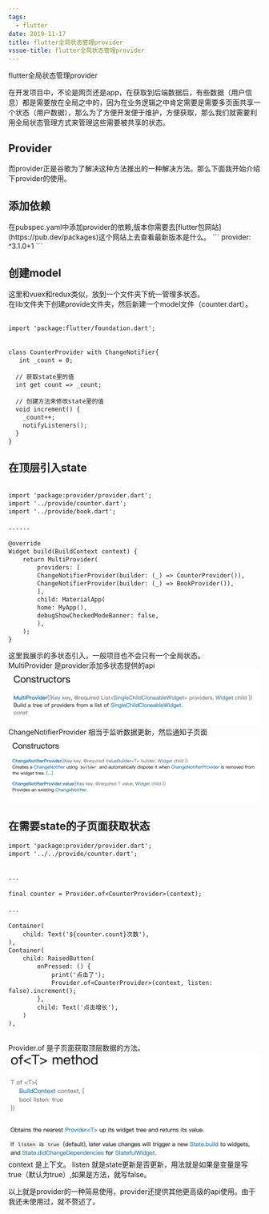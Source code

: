 ```yaml
---
tags:
  - flutter
date: 2019-11-17
title: flutter全局状态管理provider
vssue-title: flutter全局状态管理provider
---
```


flutter全局状态管理provider

<!-- more -->
在开发项目中，不论是网页还是app，在获取到后端数据后，有些数据（用户信息）都是需要放在全局之中的，因为在业务逻辑之中肯定需要是需要多页面共享一个状态（用户数据），那么为了方便开发便于维护，方便获取，那么我们就需要利用全局状态管理方式来管理这些需要被共享的状态。
<br />
<h2>Provider</h2>
而provider正是谷歌为了解决这种方法推出的一种解决方法。那么下面我开始介绍下provider的使用。

<h2>添加依赖</h2>
在pubspec.yaml中添加provider的依赖,版本你需要去[flutter包网站](https://pub.dev/packages)这个网站上去查看最新版本是什么。
```
provider: ^3.1.0+1
```

<h2>创建model</h2>
这里和vuex和redux类似，放到一个文件夹下统一管理多状态。
<br>
在lib文件夹下创建provide文件夹，然后新建一个model文件（counter.dart）。

```

import 'package:flutter/foundation.dart';


class CounterProvider with ChangeNotifier{
   int _count = 0;

  // 获取state里的值
  int get count => _count;

  // 创建方法来修改state里的值
  void increment() {
    _count++;
    notifyListeners(); 
  }
}

```

<h2>在顶层引入state</h2>

```

import 'package:provider/provider.dart';
import '../provide/counter.dart';
import '../provide/book.dart';

......

@override
Widget build(BuildContext context) {
    return MultiProvider(
        providers: [
        ChangeNotifierProvider(builder: (_) => CounterProvider()),
        ChangeNotifierProvider(builder: (_) => BookProvider()),
        ],
        child: MaterialApp(
        home: MyApp(),
        debugShowCheckedModeBanner: false,
        ),
    );
}

```

这里我展示的多状态引入，一般项目也不会只有一个全局状态。
<br />
MultiProvider 是provider添加多状态提供的api
<img src="./public/flutter(1)1.jpg" />
<br>
ChangeNotifierProvider 相当于监听数据更新，然后通知子页面
<img src="./public/flutter(1)2.jpg" />
<br>


<h2>在需要state的子页面获取状态</h2>

```
import 'package:provider/provider.dart';
import '../../provide/counter.dart';


...

final counter = Provider.of<CounterProvider>(context);

...

Container(
    child: Text('${counter.count}次数'),
),
Container(
    child: RaisedButton(
        onPressed: () {
            print('点击了');
            Provider.of<CounterProvider>(context, listen: false).increment();
        },
        child: Text('点击增长'),
    )
),
```

<br>
Provider.of 是子页面获取顶层数据的方法。
<img src="./public/flutter(1)3.jpg" />
<br>
context 是上下文。 listen 就是state更新是否更新，用法就是如果是变量是写true（默认为true）,如果是方法，就写false。
<br />


以上就是provider的一种简易使用，provider还提供其他更高级的api使用。由于我还未使用过，就不赘述了。
<br />
